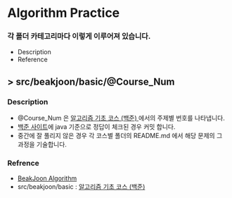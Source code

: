 # Algorithm Practice
### 각 폴더 카테고리마다 이렇게 이루어져 있습니다.
- Description
- Reference

## \> src/beakjoon/basic/@Course_Num
### Description
- @Course_Num 은 [알고리즘 기초 코스 (백준) ](https://code.plus/course/4) 에서의 주제별 번호를 나타냅니다.
- [백준 사이트](https://www.acmicpc.net/)에 java 기준으로 정답이 체크된 경우 커밋 합니다.
- 중간에 잘 풀리지 않은 경우 각 코스별 폴더의 README.md 에서 해당 문제의 그 과정을 기술합니다.


### Refrence
- [BeakJoon Algorithm](https://www.acmicpc.net/)
- src/beakjoon/basic : [알고리즘 기초 코스 (백준) ](https://code.plus/course/4)   